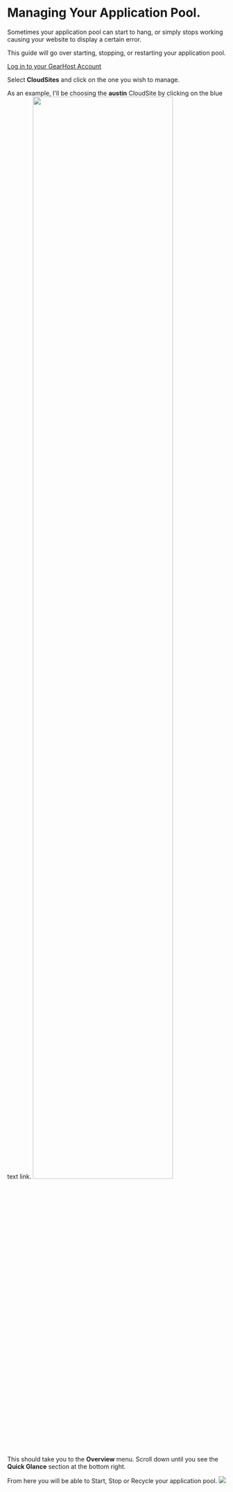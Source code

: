 # Managing Your Application Pool.
Sometimes your application pool can start to hang, or simply stops working causing your website to display a certain error. 

This guide will go over starting, stopping, or restarting your application pool.

[Log in to your GearHost Account](https://my.gearhost.com/account/login)

Select **CloudSites** and click on the one you wish to manage.

As an example, I'll be choosing the **austin** CloudSite by clicking on the blue text link.
<img src="https://raw.githubusercontent.com/GearHost/docs/master/Images/apppool1.png" width="80%" />

This should take you to the **Overview** menu. Scroll down until you see the **Quick Glance** section at the bottom right.

From here you will be able to Start, Stop or Recycle your application pool.
<img src="https://raw.githubusercontent.com/GearHost/docs/master/Images/apppool2.png"  />